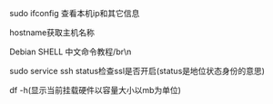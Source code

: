 sudo ifconfig 查看本机ip和其它信息

hostname获取主机名称

Debian SHELL 中文命令教程/br\n 

sudo service ssh status检查ssl是否开启(status是地位状态身份的意思)

df -h(显示当前挂载硬件以容量大小以mb为单位)

